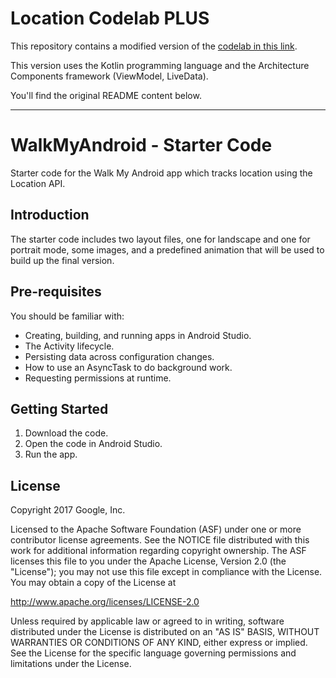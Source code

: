 Location Codelab PLUS
============

This repository contains a modified version of the [codelab in this link](https://codelabs.developers.google.com/codelabs/advanced-android-training-device-location/index.html?index=..%2F..advanced-android-training#0). 

This version uses the Kotlin programming language and the Architecture Components framework (ViewModel, LiveData).

You'll find the original README content below.

---------------------
WalkMyAndroid - Starter Code
============

Starter code for the Walk My Android app which tracks location using the
Location API.

Introduction
------------
The starter code includes two layout files, one for landscape and one for
portrait mode, some images, and a predefined animation that will be used to
build up the final version.


Pre-requisites
--------------

You should be familiar with:
- Creating, building, and running apps in Android Studio.
- The Activity lifecycle.
- Persisting data across configuration changes.
- How to use an AsyncTask to do background work.
- Requesting permissions at runtime.


Getting Started
---------------

1. Download the code.
2. Open the code in Android Studio.
3. Run the app.

License
-------

Copyright 2017 Google, Inc.

Licensed to the Apache Software Foundation (ASF) under one or more contributor
license agreements.  See the NOTICE file distributed with this work for
additional information regarding copyright ownership.  The ASF licenses this
file to you under the Apache License, Version 2.0 (the "License"); you may not
use this file except in compliance with the License.  You may obtain a copy of
the License at

  http://www.apache.org/licenses/LICENSE-2.0

Unless required by applicable law or agreed to in writing, software
distributed under the License is distributed on an "AS IS" BASIS, WITHOUT
WARRANTIES OR CONDITIONS OF ANY KIND, either express or implied.  See the
License for the specific language governing permissions and limitations under
the License.
